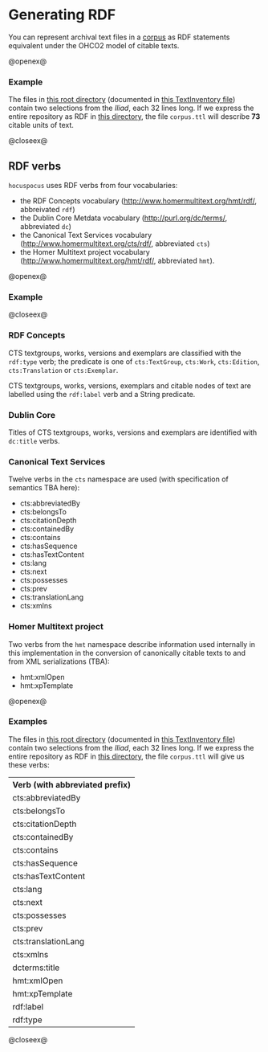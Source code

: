 # Generating RDF #

You can represent archival text files in a [corpus](../corpus/Corpus.html) as RDF statements equivalent under the OHCO2 model of citable texts. 



@openex@
### Example ###



The files in <a href="../../../resources/test/data/archive1/xml/" concordion:set="#archive = setHref(#HREF)">this root directory</a> (documented in 
 <a href="../../../resources/test/data/archive1/testinventory.xml" concordion:set="#ti = setHref(#HREF)">this TextInventory file</a>) contain two selections from the *Iliad*, each 32 lines long.   If we express the entire repository as RDF in  <a href="../../../tabulated" concordion:set="#tabdir = setHref(#HREF)">this directory</a>, the file `corpus.ttl` will describe <strong concordion:assertEquals="shouldCountTtlContentLines(#ti,#archive,#tabdir)">73</strong> citable units of text.


@closeex@


## RDF verbs ##


`hocuspocus` uses RDF verbs from four vocabularies:   

- the RDF Concepts vocabulary (http://www.homermultitext.org/hmt/rdf/, abbreivated `rdf`)
-  the Dublin Core Metdata vocabulary  (http://purl.org/dc/terms/, abbreviated `dc`)
-  the Canonical Text Services vocabulary (http://www.homermultitext.org/cts/rdf/, abbreviated `cts`) 
-  the Homer Multitext project vocabulary (http://www.homermultitext.org/hmt/rdf/, abbreviated `hmt`).

@openex@

### Example ###


@closeex@

### RDF Concepts ###

CTS textgroups, works, versions and exemplars are classified with the `rdf:type` verb;  the predicate is one of `cts:TextGroup`, `cts:Work`, `cts:Edition`, `cts:Translation` or `cts:Exemplar`.

CTS textgroups, works, versions, exemplars and citable nodes of text are labelled using  the `rdf:label` verb and a String predicate.

### Dublin Core ###

Titles of CTS textgroups, works, versions and exemplars are identified with `dc:title` verbs.

### Canonical Text Services ###

Twelve verbs in the `cts` namespace are used (with specification of semantics TBA here):

- cts:abbreviatedBy
- cts:belongsTo
- cts:citationDepth
- cts:containedBy
- cts:contains
- cts:hasSequence
- cts:hasTextContent
- cts:lang
- cts:next
- cts:possesses
- cts:prev
- cts:translationLang
- cts:xmlns


### Homer Multitext project ###



Two verbs from the `hmt` namespace describe information used internally in this implementation in the conversion of canonically citable texts to and from XML serializations (TBA):

- hmt:xmlOpen
- hmt:xpTemplate


@openex@
### Examples ###


The files in <a href="../../../resources/test/data/archive1/xml/" concordion:set="#archive2 = setHref(#HREF)">this root directory</a> (documented in 
 <a href="../../../resources/test/data/archive1/testinventory.xml" concordion:set="#ti2 = setHref(#HREF)">this TextInventory file</a>) contain two selections from the *Iliad*, each 32 lines long.   If we express the entire repository as RDF in  <a href="../../../verbtabs" concordion:set="#tabdir2 = setHref(#HREF)">this directory</a>, the file `corpus.ttl`  will give us these verbs:


 <table concordion:verifyRows="#rdfverb : shouldGetVerbs(#ti2,#archive2,#tabdir2)">
<tr><th concordion:assertEquals="#rdfverb">Verb (with abbreviated prefix)</th></tr>
<tr><td>cts:abbreviatedBy</td></tr>
<tr><td>cts:belongsTo</td></tr>
<tr><td>cts:citationDepth</td></tr>
<tr><td>cts:containedBy</td></tr>
<tr><td>cts:contains</td></tr>
<tr><td>cts:hasSequence</td></tr>
<tr><td>cts:hasTextContent</td></tr>
<tr><td>cts:lang</td></tr>
<tr><td>cts:next</td></tr>
<tr><td>cts:possesses</td></tr>
<tr><td>cts:prev</td></tr>
<tr><td>cts:translationLang</td></tr>
<tr><td>cts:xmlns</td></tr>
<tr><td>dcterms:title</td></tr>
<tr><td>hmt:xmlOpen</td></tr>
<tr><td>hmt:xpTemplate</td></tr>                                                                                                                                                                     
<tr><td>rdf:label</td></tr>
<tr><td>rdf:type</td></tr>
</table>

@closeex@
